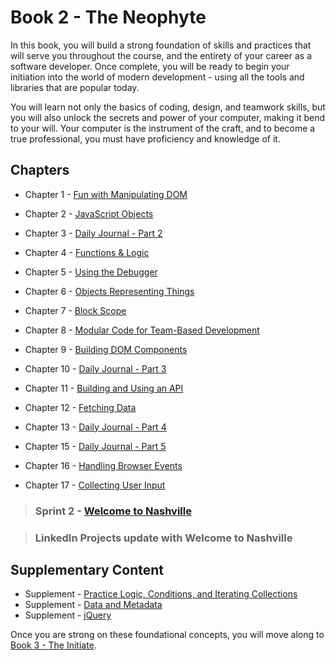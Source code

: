 # Book 2 - The Neophyte

In this book, you will build a strong foundation of skills and practices that will serve you throughout the course, and the entirety of your career as a software developer. Once complete, you will be ready to begin your initiation into the world of modern development - using all the tools and libraries that are popular today.

You will learn not only the basics of coding, design, and teamwork skills, but you will also unlock the secrets and power of your computer, making it bend to your will. Your computer is the instrument of the craft, and to become a true professional, you must have proficiency and knowledge of it.

## Chapters

* Chapter 1 - [Fun with Manipulating DOM](./chapters/IDENTIFYING_DOM_COMPONENTS.md)
* Chapter 2 - [JavaScript Objects](./chapters/JS_OBJECTS.md)
* Chapter 3 - [Daily Journal - Part 2](./chapters/DAILY_JOURNAL_OBJECT_DOM.md)
* Chapter 4 - [Functions & Logic](./chapters/JS_FUNCTION_BASICS.md)
* Chapter 5 - [Using the Debugger](./chapters/MISC_DEBUGGING.md)
* Chapter 6 - [Objects Representing Things](./chapters/OBJECTS_AS_THINGS.md)
* Chapter 7 - [Block Scope](./chapters/JS_SCOPE.md)
* Chapter 8 - [Modular Code for Team-Based Development](./chapters/DESIGN_MODULARITY.md)
* Chapter 9 - [Building DOM Components](./chapters/JS_CREATING_COMPONENTS.md)
* Chapter 10 - [Daily Journal - Part 3](./chapters/DAILY_JOURNAL_DATA_DOM.md)

* Chapter 11 - [Building and Using an API](./chapters/JSON_SERVER_API.md)
* Chapter 12 - [Fetching Data](./chapters/FETCH_INTRO.md)
* Chapter 13 - [Daily Journal - Part 4](./chapters/DAILY_JOURNAL_FETCHING.md)
* Chapter 15 - [Daily Journal - Part 5](./chapters/DAILY_JOURNAL_MODULAR.md)
* Chapter 16 - [Handling Browser Events](./chapters/JS_EVENTS.md)
* Chapter 17 - [Collecting User Input](./chapters/JS_USER_INPUT_BASICS.md)

> ### __Sprint 2__ - [Welcome to Nashville](https://github.com/nashville-software-school/welcome-to-nashville)

> ### LinkedIn Projects update with Welcome to Nashville

## Supplementary Content

* Supplement - [Practice Logic, Conditions, and Iterating Collections](./chapters/JS_LOGIC_PRACTICE.md)
* Supplement - [Data and Metadata](./chapters/METADATA.md)
* Supplement - [jQuery](./chapters/JQUERY.md)

Once you are strong on these foundational concepts, you will move along to [Book 3 - The Initiate](../book-3-the-initiate/README.md).

